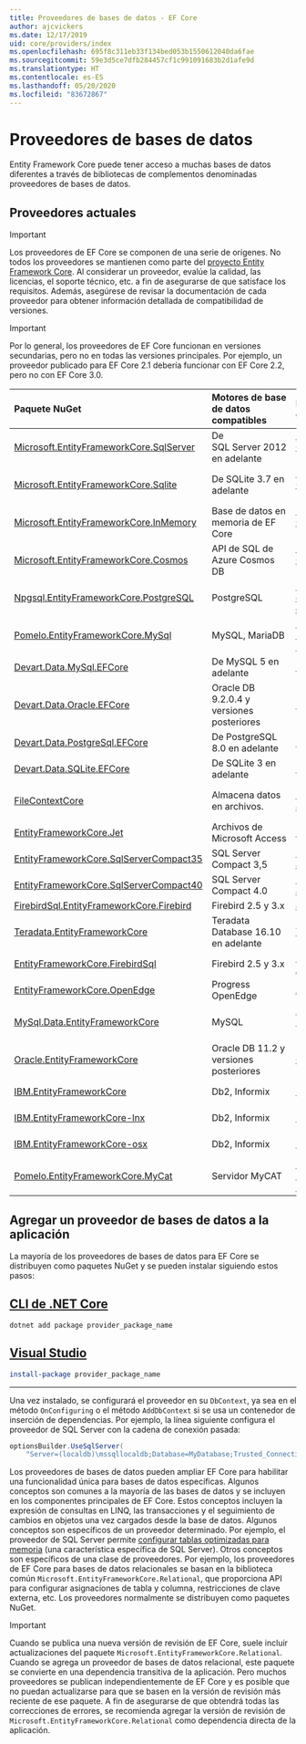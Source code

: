 ```yaml
---
title: Proveedores de bases de datos - EF Core
author: ajcvickers
ms.date: 12/17/2019
uid: core/providers/index
ms.openlocfilehash: 695f8c311eb33f134bed053b1550612040da6fae
ms.sourcegitcommit: 59e3d5ce7dfb284457cf1c991091683b2d1afe9d
ms.translationtype: HT
ms.contentlocale: es-ES
ms.lasthandoff: 05/20/2020
ms.locfileid: "83672867"
---
```

# <a name="database-providers"></a>Proveedores de bases de datos

Entity Framework Core puede tener acceso a muchas bases de datos diferentes a través de bibliotecas de complementos denominadas proveedores de bases de datos.

## <a name="current-providers"></a>Proveedores actuales

> [!IMPORTANT]  
> Los proveedores de EF Core se componen de una serie de orígenes. No todos los proveedores se mantienen como parte del [proyecto Entity Framework Core](https://github.com/aspnet/EntityFrameworkCore). Al considerar un proveedor, evalúe la calidad, las licencias, el soporte técnico, etc. a fin de asegurarse de que satisface los requisitos. Además, asegúrese de revisar la documentación de cada proveedor para obtener información detallada de compatibilidad de versiones.

> [!IMPORTANT]  
> Por lo general, los proveedores de EF Core funcionan en versiones secundarias, pero no en todas las versiones principales. Por ejemplo, un proveedor publicado para EF Core 2.1 debería funcionar con EF Core 2.2, pero no con EF Core 3.0. 

| Paquete NuGet                                                                                                        | Motores de base de datos compatibles | Mantenedor o proveedor                                                           | Notas o requisitos | Creado para la versión | Vínculos útiles                                                                                                                                                                                       |
|:---------------------------------------------------------------------------------------------------------------------|:---------------------------|:------------------------------------------------------------------------------|:---------------------|:------------------|:---------------------------------------------------------------------------------------------------------------------------------------------------------------------------------------------------|
| [Microsoft.EntityFrameworkCore.SqlServer](https://www.nuget.org/packages/Microsoft.EntityFrameworkCore.SqlServer)    | De SQL Server 2012 en adelante    | [Proyecto EF Core](https://github.com/aspnet/EntityFrameworkCore/) (Microsoft) |                      | 3.1               | [Documentación](xref:core/providers/sql-server/index)                                                                                                                                                       |
| [Microsoft.EntityFrameworkCore.Sqlite](https://www.nuget.org/packages/Microsoft.EntityFrameworkCore.Sqlite)          | De SQLite 3.7 en adelante         | [Proyecto EF Core](https://github.com/aspnet/EntityFrameworkCore/) (Microsoft) |                      | 3.1               | [Documentación](xref:core/providers/sqlite/index)                                                                                                                                                           |
| [Microsoft.EntityFrameworkCore.InMemory](https://www.nuget.org/packages/Microsoft.EntityFrameworkCore.InMemory)      | Base de datos en memoria de EF Core | [Proyecto EF Core](https://github.com/aspnet/EntityFrameworkCore/) (Microsoft) | [Limitaciones](xref:core/miscellaneous/testing/in-memory)                 | 3.1               | [Documentación](xref:core/providers/in-memory/index)                                                                                                                                                        |
| [Microsoft.EntityFrameworkCore.Cosmos](https://www.nuget.org/packages/Microsoft.EntityFrameworkCore.Cosmos)          | API de SQL de Azure Cosmos DB    | [Proyecto EF Core](https://github.com/aspnet/EntityFrameworkCore/) (Microsoft) |                      | 3.1               | [Documentación](xref:core/providers/cosmos/index)                                                                                                                                                           |
| [Npgsql.EntityFrameworkCore.PostgreSQL](https://www.nuget.org/packages/Npgsql.EntityFrameworkCore.PostgreSQL)        | PostgreSQL                 | [Equipo de desarrollo de Npgsql](https://github.com/npgsql)                          |                      | 3.1               | [Documentación](https://www.npgsql.org/efcore/index.html)                                                                                                                                                   |
| [Pomelo.EntityFrameworkCore.MySql](https://www.nuget.org/packages/Pomelo.EntityFrameworkCore.MySql)                  | MySQL, MariaDB             | [Proyecto Pomelo Foundation](https://github.com/PomeloFoundation)              |                      | 3.1               | [Archivo Léame](https://github.com/PomeloFoundation/Pomelo.EntityFrameworkCore.MySql/blob/master/README.md)                                                                                               |
| [Devart.Data.MySql.EFCore](https://www.nuget.org/packages/Devart.Data.MySql.EFCore/)                                 | De MySQL 5 en adelante            | [DevArt](https://www.devart.com/)                                             | Pagado                 | 3.0               | [Documentación](https://www.devart.com/dotconnect/mysql/docs/)                                                                                                                                              |
| [Devart.Data.Oracle.EFCore](https://www.nuget.org/packages/Devart.Data.Oracle.EFCore/)                               | Oracle DB 9.2.0.4 y versiones posteriores  | [DevArt](https://www.devart.com/)                                             | Pagado                 | 3.0               | [Documentación](https://www.devart.com/dotconnect/oracle/docs/)                                                                                                                                             |
| [Devart.Data.PostgreSql.EFCore](https://www.nuget.org/packages/Devart.Data.PostgreSql.EFCore/)                       | De PostgreSQL 8.0 en adelante     | [DevArt](https://www.devart.com/)                                             | Pagado                 | 3.0               | [Documentación](https://www.devart.com/dotconnect/postgresql/docs/)                                                                                                                                         |
| [Devart.Data.SQLite.EFCore](https://www.nuget.org/packages/Devart.Data.SQLite.EFCore/)                               | De SQLite 3 en adelante           | [DevArt](https://www.devart.com/)                                             | Pagado                 | 3.0               | [Documentación](https://www.devart.com/dotconnect/sqlite/docs/)                                                                                                                                             |
| [FileContextCore](https://www.nuget.org/packages/FileContextCore/)                                                   | Almacena datos en archivos.       | [Morris Janatzek](https://github.com/morrisjdev)                              | Con fines de desarrollo. | 3.0               | [Archivo Léame](https://github.com/morrisjdev/FileContextCore/blob/master/README.md)                                                                                                                                              |
| [EntityFrameworkCore.Jet](https://www.nuget.org/packages/EntityFrameworkCore.Jet/)                                   | Archivos de Microsoft Access     | [Bubi](https://github.com/bubibubi)                                           | .NET Framework       | 2.2               | [Archivo Léame](https://github.com/bubibubi/EntityFrameworkCore.Jet/blob/master/docs/README.md)                                                                                                           |
| [EntityFrameworkCore.SqlServerCompact35](https://www.nuget.org/packages/EntityFrameworkCore.SqlServerCompact35)      | SQL Server Compact 3,5     | [Erik Ejlskov Jensen](https://github.com/ErikEJ/)                             | .NET Framework       | 2.2               | [Wiki](https://github.com/ErikEJ/EntityFramework.SqlServerCompact/wiki/Using-EF-Core-with-SQL-Server-Compact-in-Traditional-.NET-Applications)                                                     |
| [EntityFrameworkCore.SqlServerCompact40](https://www.nuget.org/packages/EntityFrameworkCore.SqlServerCompact40)      | SQL Server Compact 4.0     | [Erik Ejlskov Jensen](https://github.com/ErikEJ/)                             | .NET Framework       | 2.2               | [Wiki](https://github.com/ErikEJ/EntityFramework.SqlServerCompact/wiki/Using-EF-Core-with-SQL-Server-Compact-in-Traditional-.NET-Applications)                                                     |
| [FirebirdSql.EntityFrameworkCore.Firebird](https://www.nuget.org/packages/FirebirdSql.EntityFrameworkCore.Firebird/) | Firebird 2.5 y 3.x       | [Jiří Činčura](https://github.com/cincuranet)                                 |                      | 3.1               | [Documentación](https://github.com/cincuranet/FirebirdSql.Data.FirebirdClient/blob/master/Provider/docs/entity-framework-core.md)                                                                           |
| [Teradata.EntityFrameworkCore](https://www.nuget.org/packages/Teradata.EntityFrameworkCore/)                         | Teradata Database 16.10 en adelante | [Teradata](https://downloads.teradata.com/download/connectivity/net-data-provider-for-teradata) | | 2.2               |[Sitio web](https://www.nuget.org/packages/Teradata.EntityFrameworkCore/)                                                                                                                            |
| [EntityFrameworkCore.FirebirdSql](https://www.nuget.org/packages/EntityFrameworkCore.FirebirdSql/)                   | Firebird 2.5 y 3.x       | [Rafael Almeida](https://github.com/ralmsdeveloper)                           |                      | 2.1               | [Wiki](https://github.com/ralmsdeveloper/EntityFrameworkCore.FirebirdSQL/wiki)                                                                                                                     |
| [EntityFrameworkCore.OpenEdge](https://www.nuget.org/packages/EntityFrameworkCore.OpenEdge/)                         | Progress OpenEdge          | [Alex Wiese](https://github.com/alexwiese)                                    |                      | 2.1               | [Archivo Léame](https://github.com/alexwiese/EntityFrameworkCore.OpenEdge/blob/master/README.md)                                                                                                          |
| [MySql.Data.EntityFrameworkCore](https://www.nuget.org/packages/MySql.Data.EntityFrameworkCore)                      | MySQL                      | [Proyecto MySQL](https://dev.mysql.com) (Oracle)                               |                      | 2.1               | [Documentación](https://dev.mysql.com/doc/connector-net/en/connector-net-entityframework-core.html)                                                                                                         |
| [Oracle.EntityFrameworkCore](https://www.nuget.org/packages/Oracle.EntityFrameworkCore/)                             | Oracle DB 11.2 y versiones posteriores     | [Oracle](https://www.oracle.com/technetwork/topics/dotnet/)                   |                      | 2.1               | [Sitio web](https://www.oracle.com/technetwork/topics/dotnet/)                                                                                                                                       |
| [IBM.EntityFrameworkCore](https://www.nuget.org/packages/IBM.EntityFrameworkCore)                                    | Db2, Informix              | [IBM](https://ibm.com)                                                        | Versión de Windows      | 2.0               | [blog](https://www.ibm.com/developerworks/community/blogs/96960515-2ea1-4391-8170-b0515d08e4da/entry/Creating_Entity_Data_Model_using_IBM_Data_Server_providers_for_Entity_Framework_Core?lang=en) |
| [IBM.EntityFrameworkCore-lnx](https://www.nuget.org/packages/IBM.EntityFrameworkCore-lnx)                            | Db2, Informix              | [IBM](https://ibm.com)                                                        | Versión de Linux        | 2.0               | [blog](https://www.ibm.com/developerworks/community/blogs/96960515-2ea1-4391-8170-b0515d08e4da/entry/Creating_Entity_Data_Model_using_IBM_Data_Server_providers_for_Entity_Framework_Core?lang=en) |
| [IBM.EntityFrameworkCore-osx](https://www.nuget.org/packages/IBM.EntityFrameworkCore-osx)                            | Db2, Informix              | [IBM](https://ibm.com)                                                        | Versión de macOS        | 2.0               | [blog](https://www.ibm.com/developerworks/community/blogs/96960515-2ea1-4391-8170-b0515d08e4da/entry/Creating_Entity_Data_Model_using_IBM_Data_Server_providers_for_Entity_Framework_Core?lang=en) |
| [Pomelo.EntityFrameworkCore.MyCat](https://www.nuget.org/packages/Pomelo.EntityFrameworkCore.MyCat)                  | Servidor MyCAT               | [Proyecto Pomelo Foundation](https://github.com/PomeloFoundation)              | Solo versión preliminar      | 1.1               | [Archivo Léame](https://github.com/PomeloFoundation/Pomelo.EntityFrameworkCore.MyCat/blob/master/README.md)                                                                                               |

## <a name="adding-a-database-provider-to-your-application"></a>Agregar un proveedor de bases de datos a la aplicación

La mayoría de los proveedores de bases de datos para EF Core se distribuyen como paquetes NuGet y se pueden instalar siguiendo estos pasos:

## <a name="net-core-cli"></a>[CLI de .NET Core](#tab/dotnet-core-cli)

```dotnetcli
dotnet add package provider_package_name
```

## <a name="visual-studio"></a>[Visual Studio](#tab/vs)

``` powershell
install-package provider_package_name
```

***

Una vez instalado, se configurará el proveedor en su `DbContext`, ya sea en el método `OnConfiguring` o el método `AddDbContext` si se usa un contenedor de inserción de dependencias.
Por ejemplo, la línea siguiente configura el proveedor de SQL Server con la cadena de conexión pasada:

``` csharp
optionsBuilder.UseSqlServer(
    "Server=(localdb)\mssqllocaldb;Database=MyDatabase;Trusted_Connection=True;");
```  

Los proveedores de bases de datos pueden ampliar EF Core para habilitar una funcionalidad única para bases de datos específicas.
Algunos conceptos son comunes a la mayoría de las bases de datos y se incluyen en los componentes principales de EF Core.
Estos conceptos incluyen la expresión de consultas en LINQ, las transacciones y el seguimiento de cambios en objetos una vez cargados desde la base de datos.
Algunos conceptos son específicos de un proveedor determinado.
Por ejemplo, el proveedor de SQL Server permite [configurar tablas optimizadas para memoria](xref:core/providers/sql-server/memory-optimized-tables) (una característica específica de SQL Server).
Otros conceptos son específicos de una clase de proveedores.
Por ejemplo, los proveedores de EF Core para bases de datos relacionales se basan en la biblioteca común `Microsoft.EntityFrameworkCore.Relational`, que proporciona API para configurar asignaciones de tabla y columna, restricciones de clave externa, etc. Los proveedores normalmente se distribuyen como paquetes NuGet.

> [!IMPORTANT]  
> Cuando se publica una nueva versión de revisión de EF Core, suele incluir actualizaciones del paquete `Microsoft.EntityFrameworkCore.Relational`.
> Cuando se agrega un proveedor de bases de datos relacional, este paquete se convierte en una dependencia transitiva de la aplicación.
> Pero muchos proveedores se publican independientemente de EF Core y es posible que no puedan actualizarse para que se basen en la versión de revisión más reciente de ese paquete.
> A fin de asegurarse de que obtendrá todas las correcciones de errores, se recomienda agregar la versión de revisión de `Microsoft.EntityFrameworkCore.Relational` como dependencia directa de la aplicación.
